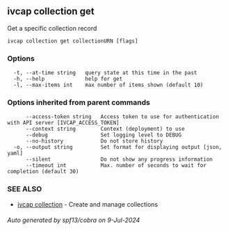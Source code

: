 ## ivcap collection get

Get a specific collection record

```
ivcap collection get collectionURN [flags]
```

### Options

```
  -t, --at-time string   query state at this time in the past
  -h, --help             help for get
  -l, --max-items int    max number of items shown (default 10)
```

### Options inherited from parent commands

```
      --access-token string   Access token to use for authentication with API server [IVCAP_ACCESS_TOKEN]
      --context string        Context (deployment) to use
      --debug                 Set logging level to DEBUG
      --no-history            Do not store history
  -o, --output string         Set format for displaying output [json, yaml]
      --silent                Do not show any progress information
      --timeout int           Max. number of seconds to wait for completion (default 30)
```

### SEE ALSO

* [ivcap collection](ivcap_collection.md)	 - Create and manage collections

###### Auto generated by spf13/cobra on 9-Jul-2024
